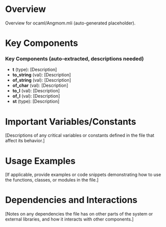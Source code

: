 # Overview

Overview for ocaml/Angmom.mli (auto-generated placeholder).

# Key Components

### Key Components (auto-extracted, descriptions needed)
- **t** (type): [Description]
- **to_string** (val): [Description]
- **of_string** (val): [Description]
- **of_char** (val): [Description]
- **to_l** (val): [Description]
- **of_l** (val): [Description]
- **st** (type): [Description]

# Important Variables/Constants

[Descriptions of any critical variables or constants defined in the file that affect its behavior.]

# Usage Examples

[If applicable, provide examples or code snippets demonstrating how to use the functions, classes, or modules in the file.]

# Dependencies and Interactions

[Notes on any dependencies the file has on other parts of the system or external libraries, and how it interacts with other components.]
